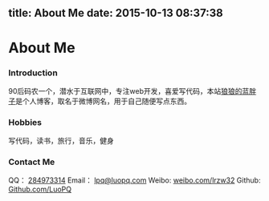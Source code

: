 title: About Me
date: 2015-10-13 08:37:38
---

# About Me

### Introduction
90后码农一个，潜水于互联网中，专注web开发，喜爱写代码，本站[狼狼的蓝胖子](luopq.com)是个人博客，取名于微博网名，用于自己随便写点东西。

### Hobbies
写代码，读书，旅行，音乐，健身

### Contact Me
QQ： <a href="http://wpa.qq.com/msgrd?v=3&uin=284973314&site=qq&menu=yes">284973314</a>
Email： <a href="mailto:lpq@luopq.com">lpq@luopq.com</a>
Weibo:  [weibo.com/lrzw32](http://weibo.com/lrzw32)
Github:  [Github.com/LuoPQ](http://Github.com/LuoPQ)